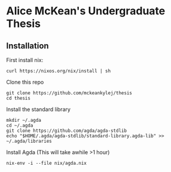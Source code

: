 # Alice McKean's Undergraduate Thesis

## Installation
First install nix:
```
curl https://nixos.org/nix/install | sh
```
Clone this repo
```
git clone https://github.com/mckeankylej/thesis
cd thesis
```
Install the standard library
```
mkdir ~/.agda
cd ~/.agda
git clone https://github.com/agda/agda-stdlib
echo "$HOME/.agda/agda-stdlib/standard-library.agda-lib" >> ~/.agda/libraries
```
Install Agda (This will take awhile >1 hour)
```
nix-env -i --file nix/agda.nix
```
